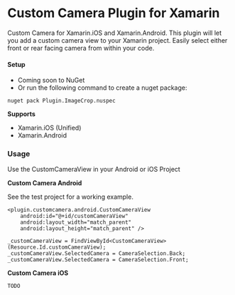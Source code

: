 # Custom Camera Plugin for Xamarin

Custom Camera for Xamarin.iOS and Xamarin.Android. This plugin will let you add a custom camera view to your Xamarin project. Easily select either front or rear facing camera from within your code. 

#### Setup
* Coming soon to NuGet
* Or run the following command to create a nuget package:
```
nuget pack Plugin.ImageCrop.nuspec
```

**Supports**
* Xamarin.iOS (Unified)
* Xamarin.Android

### Usage

Use the CustomCameraView in your Android or iOS Project

**Custom Camera Android**

See the test project for a working example.
```
<plugin.customcamera.android.CustomCameraView
    android:id="@+id/customCameraView"
	android:layout_width="match_parent"
	android:layout_height="match_parent" />

```
```
_customCameraView = FindViewById<CustomCameraView>(Resource.Id.customCameraView);
_customCameraView.SelectedCamera = CameraSelection.Back;
_customCameraView.SelectedCamera = CameraSelection.Front;
```
**Custom Camera iOS**
```
TODO
```
